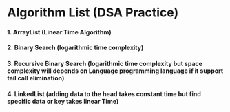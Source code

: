 # Algorithm List (DSA Practice)

#### 1. ArrayList (Linear Time Algorithm)
#### 2. Binary Search (logarithmic time complexity)
#### 3. Recursive Binary Search (logarithmic time complexity but space complexity will depends on Language programming language if it support tail call elimination)
#### 4. LinkedList (adding data to the head takes constant time but find specific data or key takes linear Time)
